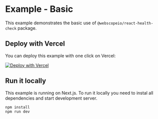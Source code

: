 # Example - Basic

This example demonstrates the basic use of `@webscopeio/react-health-check` package.

## Deploy with Vercel

You can deploy this example with one click on Vercel:

[![Deploy with Vercel](https://vercel.com/button)](https://vercel.com/new/git/external?repository-url=https%3A%2F%2Fgithub.com%2Fwebscopeio%2Freact-health-check%2Ftree%2Fmaster%2Fexamples%2Fbasic&demo-title=Example%20-%20Basic&demo-description=This%20example%20demonstrates%20the%20basic%20use%20of%20%40webscopeio%2Freact-health-check%20package.)

## Run it locally

This example is running on Next.js. To run it locally you need to instal all dependencies and start development server.

```
npm install
npm run dev
```
